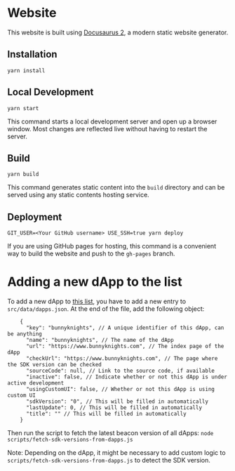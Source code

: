 # Website

This website is built using [Docusaurus 2](https://v2.docusaurus.io/), a modern static website generator.

## Installation

```console
yarn install
```

## Local Development

```console
yarn start
```

This command starts a local development server and open up a browser window. Most changes are reflected live without having to restart the server.

## Build

```console
yarn build
```

This command generates static content into the `build` directory and can be served using any static contents hosting service.

## Deployment

```console
GIT_USER=<Your GitHub username> USE_SSH=true yarn deploy
```

If you are using GitHub pages for hosting, this command is a convenient way to build the website and push to the `gh-pages` branch.

# Adding a new dApp to the list

To add a new dApp to [this list](https://docs.walletbeacon.io/dapps), you have to add a new entry to `src/data/dapps.json`. At the end of the file, add the following object:

```
    {
      "key": "bunnyknights", // A unique identifier of this dApp, can be anything
      "name": "bunnyknights", // The name of the dApp
      "url": "https://www.bunnyknights.com", // The index page of the dApp
      "checkUrl": "https://www.bunnyknights.com", // The page where the SDK version can be checked
      "sourceCode": null, // Link to the source code, if available
      "inactive": false, // Indicate whether or not this dApp is under active development
      "usingCustomUI": false, // Whether or not this dApp is using custom UI
      "sdkVersion": "0", // This will be filled in automatically
      "lastUpdate": 0, // This will be filled in automatically
      "title": "" // This will be filled in automatically
    }
```

Then run the script to fetch the latest beacon version of all dApps: `node scripts/fetch-sdk-versions-from-dapps.js`

Note: Depending on the dApp, it might be necessary to add custom logic to `scripts/fetch-sdk-versions-from-dapps.js` to detect the SDK version.
